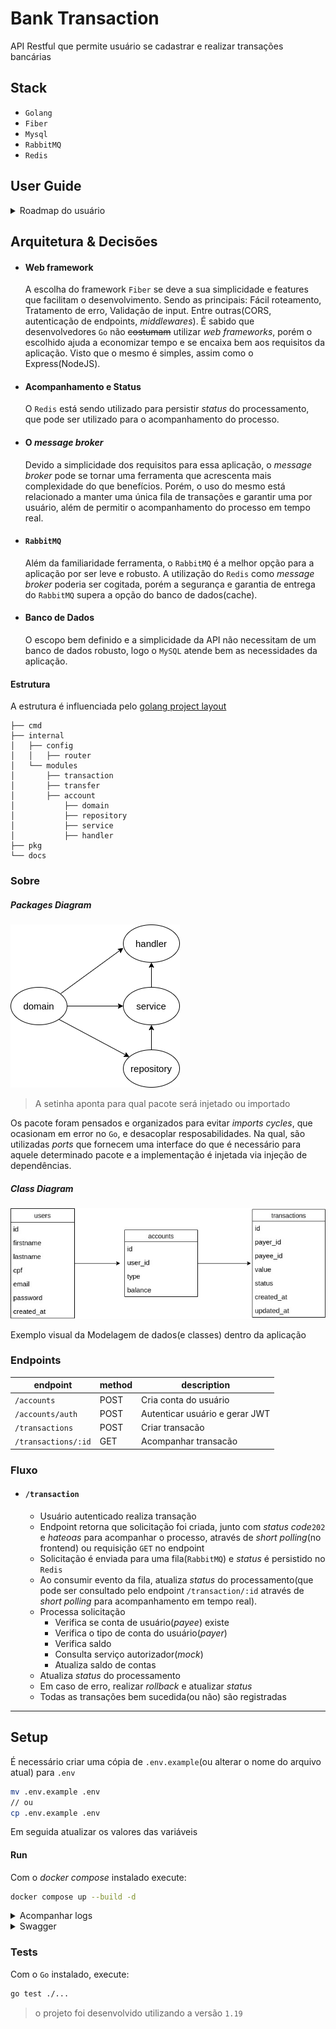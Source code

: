 # Bank Transaction
API Restful que permite usuário se cadastrar e realizar transações bancárias

## Stack

- `Golang`
- `Fiber`
- `Mysql`
- `RabbitMQ`
- `Redis`

## User Guide
<details>
    <summary>Roadmap do usuário</summary>

    - Usuário pode se cadastrar
    - Usuário pode efetuar login
    - Usuário logado pode efetuar transação
</details>

## Arquitetura & Decisões

- #### Web framework
    A escolha do framework `Fiber` se deve a sua simplicidade e features que facilitam o desenvolvimento.
    Sendo as principais: Fácil roteamento, Tratamento de erro, Validação de input. Entre outras(CORS, autenticação de endpoints, *middlewares*). É sabido que desenvolvedores `Go` não ~~costumam~~ utilizar *web frameworks*, porém o escolhido ajuda a economizar tempo e se encaixa bem aos requisitos da aplicação. Visto que o mesmo é simples, assim como o Express(NodeJS).

- #### Acompanhamento e Status
    O `Redis` está sendo utilizado para persistir *status* do processamento, que pode ser utilizado para o acompanhamento do processo.

- #### O *message broker*
    Devido a simplicidade dos requisitos para essa aplicação, o *message broker* pode se tornar uma ferramenta que acrescenta mais complexidade do que benefícios. Porém, o uso do mesmo está relacionado a manter uma única fila de transações e garantir uma por usuário, além de permitir o acompanhamento do processo em tempo real.

- #### `RabbitMQ`
    Além da familiaridade ferramenta, o `RabbitMQ` é a melhor opção para a aplicação por ser leve e robusto. A utilização do `Redis` como *message broker* poderia ser cogitada, porém a segurança e garantia de entrega do `RabbitMQ` supera a opção do banco de dados(cache).

- #### Banco de Dados
    O escopo bem definido e a simplicidade da API não necessitam de um banco de dados robusto, logo o `MySQL` atende bem as necessidades da aplicação.

#### Estrutura

A estrutura é influenciada pelo [golang project layout](https://github.com/golang-standards/project-layout)

```
├── cmd
├── internal
│   ├── config
│   │   ├── router
│   └── modules
│       ├── transaction
│       ├── transfer
│       ├── account
│           ├── domain
│           ├── repository
│           ├── service
│           ├── handler
├── pkg
└── docs
```

### Sobre

##### Packages Diagram
![packages diagram](.github/images/packages-diagram.png)
> A setinha aponta para qual pacote será injetado ou importado

Os pacote foram pensados e organizados para evitar *imports cycles*, que ocasionam em error no `Go`, e desacoplar resposabilidades. Na qual, são utilizadas *ports* que fornecem uma interface do que é necessário para aquele determinado pacote e a implementação é injetada via injeção de dependências.

##### Class Diagram
![class table diagram](.github/images/class-table-diagram.jpg)

Exemplo visual da Modelagem de dados(e classes) dentro da aplicação

### Endpoints

| endpoint | method | description |
| -------- | ------ | --------- | 
| `/accounts` | POST | Cria conta do usuário | 
| `/accounts/auth` | POST | Autenticar usuário e gerar JWT | 
| `/transactions` | POST | Criar transacão | 
| `/transactions/:id` | GET | Acompanhar transacão | 
    
### Fluxo

- #### `/transaction`
    - Usuário autenticado realiza transação
    - Endpoint retorna que solicitação foi criada, junto com *status code*`202` e *hateoas* para acompanhar o processo, através de *short polling*(no frontend) ou requisição `GET` no endpoint 
    - Solicitação é enviada para uma fila(`RabbitMQ`) e *status* é persistido no `Redis`
    - Ao consumir evento da fila, atualiza *status* do processamento(que pode ser consultado pelo endpoint `/transaction/:id` através de *short polling* para acompanhamento em tempo real).
    - Processa solicitação
        * Verifica se conta de usuário(*payee*) existe
        * Verifica o tipo de conta do usuário(*payer*)
        * Verifica saldo
        * Consulta serviço autorizador(*mock*)
        * Atualiza saldo de contas
    - Atualiza *status* do processamento
    - Em caso de erro, realizar *rollback* e atualizar *status*
    - Todas as transações bem sucedida(ou não) são registradas

---

## Setup
É necessário criar uma cópia de `.env.example`(ou alterar o nome do arquivo atual) para `.env`

``` bash
mv .env.example .env
// ou
cp .env.example .env
```

Em seguida atualizar os valores das variáveis

#### Run
Com o *docker compose* instalado execute:
``` sh
docker compose up --build -d
```
<details>
    <summary>Acompanhar logs</summary>

    
    ``` sh
    docker compose logs api -f
    ```

</details>

<details>
    <summary>Swagger</summary>

    Swagger pode ser acessado pelo path `/v1/swagger/index.html`

</details>

### Tests
Com o `Go` instalado, execute:
``` sh
go test ./...
```
> o projeto foi desenvolvido utilizando a versão `1.19`
